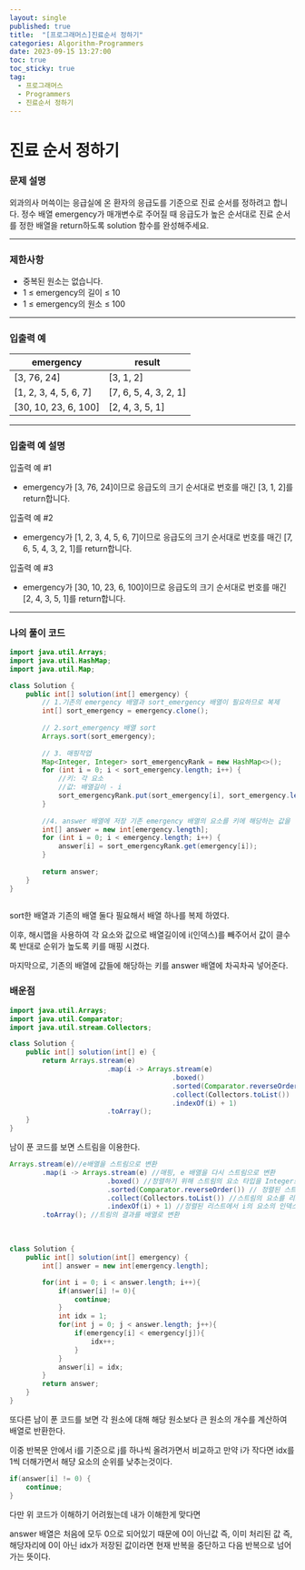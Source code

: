 ```yaml
---
layout: single
published: true
title:  "[프로그래머스]진료순서 정하기"
categories: Algorithm-Programmers
date: 2023-09-15 13:27:00
toc: true
toc_sticky: true
tag:   
  - 프로그래머스
  - Programmers
  - 진료순서 정하기
---
```


# 진료 순서 정하기

### 문제 설명

외과의사 머쓱이는 응급실에 온 환자의 응급도를 기준으로 진료 순서를 정하려고 합니다. 정수 배열 emergency가 매개변수로 주어질 때 응급도가 높은 순서대로 진료 순서를 정한 배열을 return하도록 solution 함수를 완성해주세요.

----------------

### 제한사항

* 중복된 원소는 없습니다.
* 1 ≤ emergency의 길이 ≤ 10
* 1 ≤ emergency의 원소 ≤ 100


----------------

### 입출력 예


|emergency|	result|
|---|---|
|[3, 76, 24]	|[3, 1, 2]|
|[1, 2, 3, 4, 5, 6, 7]	|[7, 6, 5, 4, 3, 2, 1]|
|[30, 10, 23, 6, 100]	|[2, 4, 3, 5, 1]|

  
----------------
### 입출력 예 설명

입출력 예 #1  

* emergency가 [3, 76, 24]이므로 응급도의 크기 순서대로 번호를 매긴 [3, 1, 2]를 return합니다.
  

입출력 예 #2  

* emergency가 [1, 2, 3, 4, 5, 6, 7]이므로 응급도의 크기 순서대로 번호를 매긴 [7, 6, 5, 4, 3, 2, 1]를 return합니다.
  

입출력 예 #3  

* emergency가 [30, 10, 23, 6, 100]이므로 응급도의 크기 순서대로 번호를 매긴 [2, 4, 3, 5, 1]를 return합니다.



----------------

### 나의 풀이 코드

```java
import java.util.Arrays;
import java.util.HashMap;
import java.util.Map;

class Solution {
    public int[] solution(int[] emergency) {
        // 1.기존의 emergency 배열과 sort_emergency 배열이 필요하므로 복제
        int[] sort_emergency = emergency.clone();
        
        // 2.sort_emergency 배열 sort
        Arrays.sort(sort_emergency);
        
        // 3. 매핑작업 
        Map<Integer, Integer> sort_emergencyRank = new HashMap<>();
        for (int i = 0; i < sort_emergency.length; i++) {
            //키: 각 요소  
            //값: 배열길이 - i
            sort_emergencyRank.put(sort_emergency[i], sort_emergency.length - i);
        }
        
        //4. answer 배열에 저장 기존 emergency 배열의 요소를 키에 해당하는 값을 넣어주기
        int[] answer = new int[emergency.length];
        for (int i = 0; i < emergency.length; i++) {
            answer[i] = sort_emergencyRank.get(emergency[i]);
        }
        
        return answer;
    }
}



```
<p>
sort한 배열과 기존의 배열 둘다 필요해서 배열 하나를 복제 하였다.
</p>

<p>
이후, 해시맵을 사용하여 각 요소와 값으로 배열길이에 i(인덱스)를 빼주어서 값이 클수록 반대로 순위가 높도록 키를 매핑 시켰다.
</p>

<p>
마지막으로, 기존의 배열에 값들에 해당하는 키를 answer 배열에 차곡차곡 넣어준다.
</p>


<p>

</p>


### 배운점

```java
import java.util.Arrays;
import java.util.Comparator;
import java.util.stream.Collectors;

class Solution {
    public int[] solution(int[] e) {
        return Arrays.stream(e)
                        .map(i -> Arrays.stream(e)
                                        .boxed()
                                        .sorted(Comparator.reverseOrder())
                                        .collect(Collectors.toList())
                                        .indexOf(i) + 1)
                        .toArray();
    }
}
```

<p>
남이 푼 코드를 보면 스트림을 이용한다.
</p>

```java
Arrays.stream(e)//e배열을 스트림으로 변환
        .map(i -> Arrays.stream(e) //매핑, e 배열을 다시 스트림으로 변환
                        .boxed() //정렬하기 위해 스트림의 요소 타입을 Integer로 변경
                        .sorted(Comparator.reverseOrder()) // 정렬된 스트림을 생성 
                        .collect(Collectors.toList()) //스트림의 요소를 리스트로 collect
                        .indexOf(i) + 1) //정렬된 리스트에서 i의 요소의 인덱스를 찾아서 1을 더함.
        .toArray(); //트림의 결과를 배열로 변환
```










<br>

```java
class Solution {
    public int[] solution(int[] emergency) {
        int[] answer = new int[emergency.length];

        for(int i = 0; i < answer.length; i++){
            if(answer[i] != 0){
                continue;
            }
            int idx = 1;
            for(int j = 0; j < answer.length; j++){
                if(emergency[i] < emergency[j]){
                    idx++;
                }
            }
            answer[i] = idx;
        }
        return answer;
    }
}
```

<p>
또다른 남이 푼 코드를 보면 각 원소에 대해 해당 원소보다 큰 원소의 개수를 계산하여 배열로 반환한다.
</p>



<p>
이중 반복문 안에서 i를 기준으로 j를 하나씩 올려가면서 비교하고 만약 i가 작다면 idx를 1씩 더해가면서 해댱 요소의 순위를 낮추는것이다.
</p>


```java
if(answer[i] != 0) {
    continue;
}
```
<p>
다만 위 코드가 이해하기 어려웠는데 내가 이해한게 맞다면
</p>

<p>
answer 배열은 처음에 모두 0으로 되어있기 때문에 0이 아닌값 즉, 이미 처리된 값 즉, 해당자리에 0이 아닌 idx가 저장된 값이라면 현재 반복을 중단하고 다음 반복으로 넘어가는 뜻이다.
</p>